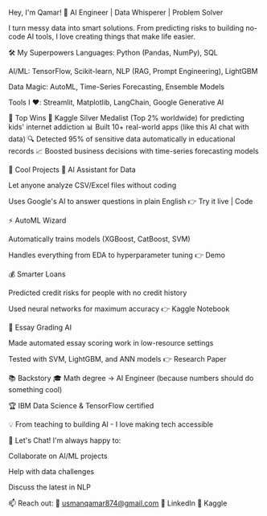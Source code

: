 Hey, I'm Qamar! 👋
AI Engineer | Data Whisperer | Problem Solver

I turn messy data into smart solutions. From predicting risks to building no-code AI tools, I love creating things that make life easier.

🛠️ My Superpowers
Languages: Python (Pandas, NumPy), SQL

AI/ML: TensorFlow, Scikit-learn, NLP (RAG, Prompt Engineering), LightGBM

Data Magic: AutoML, Time-Series Forecasting, Ensemble Models

Tools I ❤️: Streamlit, Matplotlib, LangChain, Google Generative AI

🌟 Top Wins
🥈 Kaggle Silver Medalist (Top 2% worldwide) for predicting kids' internet addiction
📊 Built 10+ real-world apps (like this AI chat with data)
🔍 Detected 95% of sensitive data automatically in educational records
📈 Boosted business decisions with time-series forecasting models

🚀 Cool Projects
🤖 AI Assistant for Data

Let anyone analyze CSV/Excel files without coding

Uses Google's AI to answer questions in plain English
👉 Try it live | Code

⚡ AutoML Wizard

Automatically trains models (XGBoost, CatBoost, SVM)

Handles everything from EDA to hyperparameter tuning
👉 Demo

💰 Smarter Loans

Predicted credit risks for people with no credit history

Used neural networks for maximum accuracy
👉 Kaggle Notebook

📝 Essay Grading AI

Made automated essay scoring work in low-resource settings

Tested with SVM, LightGBM, and ANN models
👉 Research Paper

📚 Backstory
🎓 Math degree → AI Engineer (because numbers should do something cool)

🏆 IBM Data Science & TensorFlow certified

💡 From teaching to building AI - I love making tech accessible

💬 Let's Chat!
I'm always happy to:

Collaborate on AI/ML projects

Help with data challenges

Discuss the latest in NLP

📫 Reach out:
📧 usmanqamar874@gmail.com
🔗 LinkedIn
🐍 Kaggle

